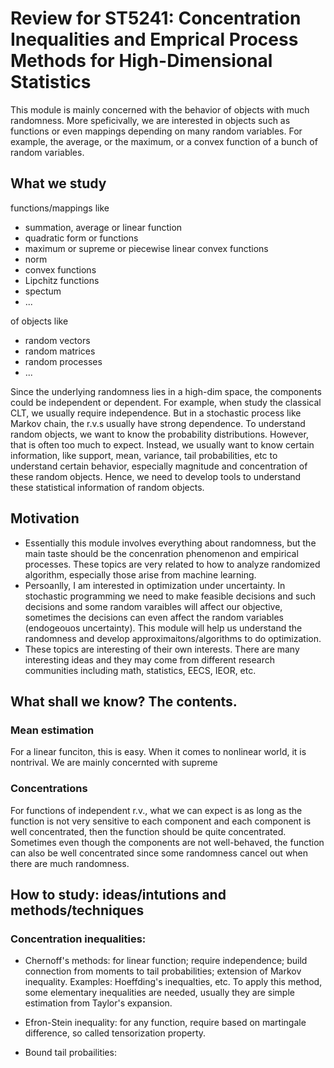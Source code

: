 # Review for ST5241: Concentration Inequalities and Emprical Process Methods for High-Dimensional Statistics

This module is mainly concerned with the behavior of objects with much randomness. More speficivally, we are interested in objects such as 
functions or even mappings depending on many random variables. For example, the average, or the maximum, or a convex function of a bunch of
random variables. 

## What we study
functions/mappings like 
  - summation, average or linear function
  - quadratic form or functions
  - maximum or supreme or piecewise linear convex functions
  - norm 
  - convex functions 
  - Lipchitz functions 
  - spectum 
  - ... 
  
of objects like 
  - random vectors
  - random matrices 
  - random processes 
  - ...
  
Since the underlying randomness lies in a high-dim space, the components could be independent or dependent. For example, when study the 
classical CLT, we usually require independence. But in a stochastic process like Markov chain, the r.v.s usually have strong dependence. 
To understand random objects, we want to know the probability distributions. However, that is often too much to expect. Instead, we usually 
want to know certain information, like support, mean, variance, tail probabilities, etc to understand certain behavior, especially magnitude
and concentration of these random objects. Hence, we need to develop tools to understand these statistical information of random objects.

## Motivation
- Essentially this module involves everything about randomness, but the main taste should be the concenration phenomenon and empirical
processes. These topics are very related to how to analyze randomized algorithm, especially those arise from machine learning. 
- Persoanlly, I am interested in optimization under uncertainty. In stochastic programming we need to make feasible decisions and such decisions and 
some random varaibles will affect our objective, sometimes the decisions can even affect the random variables (endogeouos uncertainty). 
This module will help us understand the randomness and develop approximaitons/algorithms to do optimization. 
- These topics are interesting of their own interests. There are many interesting ideas and they may come from different research communities
including math, statistics,  EECS, IEOR, etc. 

## What shall we know? The contents. 
### Mean estimation
For a linear funciton, this is easy. When it comes to nonlinear world, it is nontrival. We are mainly concernted with supreme

### Concentrations
For functions of independent r.v., what we can expect is as long as the function is not very sensitive to each component and each component
is well concentrated, then the function should be quite concentrated. Sometimes even though the components are not well-behaved, the function
can also be well concentrated since some randomness cancel out when there are much randomness. 




## How to study: ideas/intutions and  methods/techniques
### Concentration inequalities:

- Chernoff's methods: for linear function; require independence; build connection from moments to tail probabilities; extension of Markov inequality. Examples: Hoeffding's inequalties, etc. To apply this method, some elementary inequalities are needed, usually they
are simple estimation from Taylor's expansion. 

- Efron-Stein inequality: for any function, require  based on martingale difference, so called tensorization property. 

- Bound tail probailities: 

  
 
  
